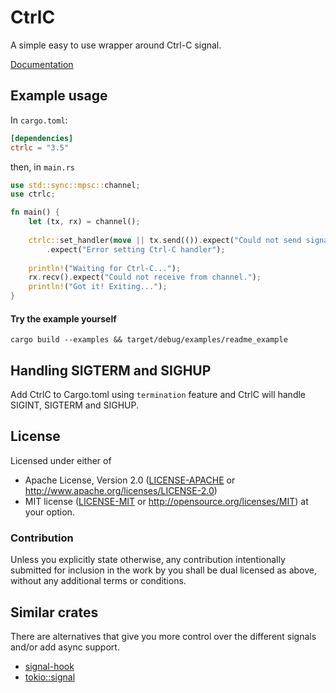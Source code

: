 # CtrlC
A simple easy to use wrapper around Ctrl-C signal.

[Documentation](http://detegr.github.io/doc/ctrlc/)

## Example usage

In `cargo.toml`:

```toml
[dependencies]
ctrlc = "3.5"
```

then, in `main.rs`

```rust
use std::sync::mpsc::channel;
use ctrlc;

fn main() {
    let (tx, rx) = channel();
    
    ctrlc::set_handler(move || tx.send(()).expect("Could not send signal on channel."))
        .expect("Error setting Ctrl-C handler");
    
    println!("Waiting for Ctrl-C...");
    rx.recv().expect("Could not receive from channel.");
    println!("Got it! Exiting..."); 
}
```

#### Try the example yourself
`cargo build --examples && target/debug/examples/readme_example`

## Handling SIGTERM and SIGHUP
Add CtrlC to Cargo.toml using `termination` feature and CtrlC will handle SIGINT, SIGTERM and SIGHUP.

## License

Licensed under either of
 * Apache License, Version 2.0 ([LICENSE-APACHE](LICENSE-APACHE) or http://www.apache.org/licenses/LICENSE-2.0)
 * MIT license ([LICENSE-MIT](LICENSE-MIT) or http://opensource.org/licenses/MIT)
at your option.

### Contribution

Unless you explicitly state otherwise, any contribution intentionally submitted
for inclusion in the work by you shall be dual licensed as above, without any
additional terms or conditions.

## Similar crates

There are alternatives that give you more control over the different signals and/or add async support.

- [signal-hook](https://github.com/vorner/signal-hook)
- [tokio::signal](https://docs.rs/tokio/latest/tokio/signal/index.html)
